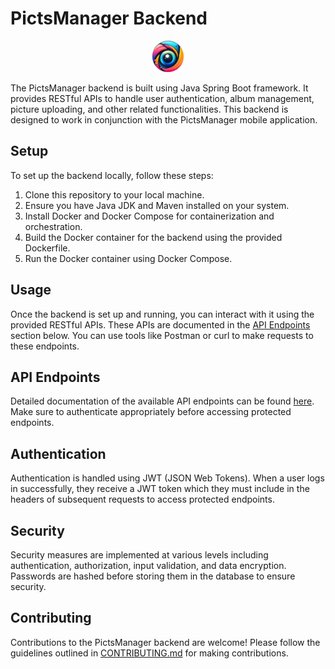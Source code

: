 # PictsManager Backend

<div style="text-align:center;">
  <img src="./documentation/app_logo.png" alt="Project Logo" width="50" />
</div>

The PictsManager backend is built using Java Spring Boot framework. It provides RESTful APIs to handle user authentication, album management, picture uploading, and other related functionalities. This backend is designed to work in conjunction with the PictsManager mobile application.

## Setup

To set up the backend locally, follow these steps:

1. Clone this repository to your local machine.
2. Ensure you have Java JDK and Maven installed on your system.
3. Install Docker and Docker Compose for containerization and orchestration.
4. Build the Docker container for the backend using the provided Dockerfile.
5. Run the Docker container using Docker Compose.

## Usage

Once the backend is set up and running, you can interact with it using the provided RESTful APIs. These APIs are documented in the [API Endpoints](#api-endpoints) section below. You can use tools like Postman or curl to make requests to these endpoints.

## API Endpoints

Detailed documentation of the available API endpoints can be found [here](#). Make sure to authenticate appropriately before accessing protected endpoints.

## Authentication

Authentication is handled using JWT (JSON Web Tokens). When a user logs in successfully, they receive a JWT token which they must include in the headers of subsequent requests to access protected endpoints.

## Security

Security measures are implemented at various levels including authentication, authorization, input validation, and data encryption. Passwords are hashed before storing them in the database to ensure security.

## Contributing

Contributions to the PictsManager backend are welcome! Please follow the guidelines outlined in [CONTRIBUTING.md](CONTRIBUTING.md) for making contributions.
